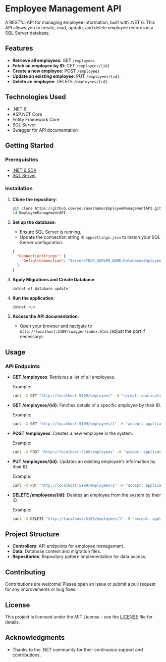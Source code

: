 # Employee Management API

A RESTful API for managing employee information, built with .NET 6. This API allows you to create, read, update, and delete employee records in a SQL Server database.

## Features

- **Retrieve all employees**: GET `/employees`
- **Fetch an employee by ID**: GET `/employees/{id}`
- **Create a new employee**: POST `/employees`
- **Update an existing employee**: PUT `/employees/{id}`
- **Delete an employee**: DELETE `/employees/{id}`

## Technologies Used

- .NET 6
- ASP.NET Core
- Entity Framework Core
- SQL Server
- Swagger for API documentation

## Getting Started

### Prerequisites

- [.NET 6 SDK](https://dotnet.microsoft.com/download/dotnet/6.0)
- [SQL Server](https://www.microsoft.com/en-us/sql-server/sql-server-downloads)

### Installation

1. **Clone the repository**:

    ```sh
    git clone https://github.com/yourusername/EmployeeManagementAPI.git
    cd EmployeeManagementAPI
    ```

2. **Set up the database**:
   - Ensure SQL Server is running.
   - Update the connection string in `appsettings.json` to match your SQL Server configuration.

    ```json
    {
      "ConnectionStrings": {
        "DefaultConnection": "Server=YOUR_SERVER_NAME;Database=EmployeeDB;Trusted_Connection=True;MultipleActiveResultSets=true"
      }
    }
    ```

3. **Apply Migrations and Create Database**:

    ```sh
    dotnet ef database update
    ```

4. **Run the application**:

    ```sh
    dotnet run
    ```

5. **Access the API documentation**:
   - Open your browser and navigate to `http://localhost:5109/swagger/index.html` (adjust the port if necessary).

## Usage

### API Endpoints

- **GET /employees**: Retrieves a list of all employees.

    Example:
    ```sh
    curl -X GET "http://localhost:5109/employees" -H "accept: application/json"
    ```

- **GET /employees/{id}**: Fetches details of a specific employee by their ID.

    Example:
    ```sh
    curl -X GET "http://localhost:5109/employees/1" -H "accept: application/json"
    ```

- **POST /employees**: Creates a new employee in the system.

    Example:
    ```sh
    curl -X POST "http://localhost:5109/employees" -H "accept: application/json" -H "Content-Type: application/json" -d "{ \"firstName\": \"Obsu\", \"middleName\": \"A.\", \"lastName\": \"kebede\"}"
    ```

- **PUT /employees/{id}**: Updates an existing employee's information by their ID.

    Example:
    ```sh
    curl -X PUT "http://localhost:5109/employees/1" -H "accept: application/json" -H "Content-Type: application/json" -d "{ \"firstName\": \"obsu\", \"middleName\": \"B.\", \"lastName\": \"kebede\"}"
    ```

- **DELETE /employees/{id}**: Deletes an employee from the system by their ID.

    Example:
    ```sh
    curl -X DELETE "http://localhost:5109/employees/1" -H "accept: application/json"
    ```

## Project Structure

- **Controllers**: API endpoints for employee management.
- **Data**: Database context and migration files.
- **Repositories**: Repository pattern implementation for data access.

## Contributing

Contributions are welcome! Please open an issue or submit a pull request for any improvements or bug fixes.

## License

This project is licensed under the MIT License - see the [LICENSE](LICENSE) file for details.

## Acknowledgments

- Thanks to the .NET community for their continuous support and contributions.

